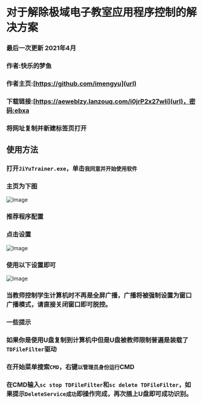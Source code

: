 # 对于解除极域电子教室应用程序控制的解决方案
### 最后一次更新 2021年4月
### 作者:快乐的梦鱼
### 作者主页:[https://github.com/imengyu](url)
### 下载链接:[https://aeweblzy.lanzouq.com/i0jrP2x27wli](url)，密码:ebxa
### 将网址复制并新建标签页打开

## 使用方法
### 打开`JiYuTrainer.exe`，单击`我同意并开始使用软件`
### 主页为下图
![Image](https://github.com/user-attachments/assets/baa50e15-82ab-472c-8dcb-44d57ae66614)
### 推荐程序配置
### 点击设置
![Image](https://github.com/user-attachments/assets/07ca42e7-a8e1-4227-9cef-0de62cd3fbf6)
### 使用以下设置即可
![Image](https://github.com/user-attachments/assets/1ad6eaf8-b66e-4cd4-bd0c-21c00b07e2c7)
### 当教师控制学生计算机时不再是全屏广播，广播将被强制设置为窗口广播模式，请直接关闭窗口即可脱控。
### 一些提示
### 如果你是使用U盘复制到计算机中但是U盘被教师限制普遍是装载了`TDFileFilter`驱动
### 在开始菜单搜索`CMD`，右键`以管理员身份运行`CMD
### 在CMD输入`sc stop TDFileFilter`和`sc delete TDFileFilter`，如果提示`DeleteService成功`即操作完成，再次插上U盘即可成功识别。